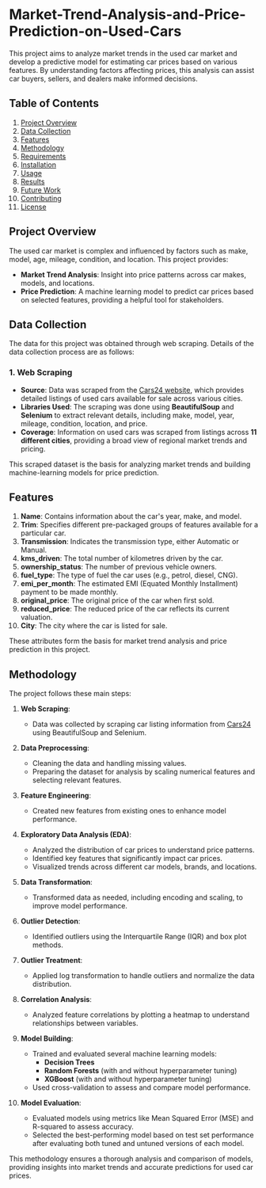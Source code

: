 # Market-Trend-Analysis-and-Price-Prediction-on-Used-Cars

This project aims to analyze market trends in the used car market and develop a predictive model for estimating car prices based on various features. By understanding factors affecting prices, this analysis can assist car buyers, sellers, and dealers make informed decisions.

## Table of Contents
1. [Project Overview](#project-overview)
2. [Data Collection](#data-collection)
3. [Features](#features)
4. [Methodology](#methodology)
5. [Requirements](#requirements)
6. [Installation](#installation)
7. [Usage](#usage)
8. [Results](#results)
9. [Future Work](#future-work)
10. [Contributing](#contributing)
11. [License](#license)

## Project Overview

The used car market is complex and influenced by factors such as make, model, age, mileage, condition, and location. This project provides:
- **Market Trend Analysis**: Insight into price patterns across car makes, models, and locations.
- **Price Prediction**: A machine learning model to predict car prices based on selected features, providing a helpful tool for stakeholders.
## Data Collection

The data for this project was obtained through web scraping. Details of the data collection process are as follows:

### 1. Web Scraping
- **Source**: Data was scraped from the [Cars24 website](https://www.cars24.com/), which provides detailed listings of used cars available for sale across various cities.
- **Libraries Used**: The scraping was done using **BeautifulSoup** and **Selenium** to extract relevant details, including make, model, year, mileage, condition, location, and price.
- **Coverage**: Information on used cars was scraped from listings across **11 different cities**, providing a broad view of regional market trends and pricing.

This scraped dataset is the basis for analyzing market trends and building machine-learning models for price prediction.

## Features

1. **Name**: Contains information about the car's year, make, and model.
2. **Trim**: Specifies different pre-packaged groups of features available for a particular car.
3. **Transmission**: Indicates the transmission type, either Automatic or Manual.
4. **kms_driven**: The total number of kilometres driven by the car.
5. **ownership_status**: The number of previous vehicle owners.
6. **fuel_type**: The type of fuel the car uses (e.g., petrol, diesel, CNG).
7. **emi_per_month**: The estimated EMI (Equated Monthly Installment) payment to be made monthly.
8. **original_price**: The original price of the car when first sold.
9. **reduced_price**: The reduced price of the car reflects its current valuation.
10. **City**: The city where the car is listed for sale.

These attributes form the basis for market trend analysis and price prediction in this project.

## Methodology

The project follows these main steps:

1. **Web Scraping**:
   - Data was collected by scraping car listing information from [Cars24](https://www.cars24.com/) using BeautifulSoup and Selenium.

2. **Data Preprocessing**:
   - Cleaning the data and handling missing values.
   - Preparing the dataset for analysis by scaling numerical features and selecting relevant features.

3. **Feature Engineering**:
   - Created new features from existing ones to enhance model performance.

4. **Exploratory Data Analysis (EDA)**:
   - Analyzed the distribution of car prices to understand price patterns.
   - Identified key features that significantly impact car prices.
   - Visualized trends across different car models, brands, and locations.

5. **Data Transformation**:
   - Transformed data as needed, including encoding and scaling, to improve model performance.

6. **Outlier Detection**:
   - Identified outliers using the Interquartile Range (IQR) and box plot methods.

7. **Outlier Treatment**:
   - Applied log transformation to handle outliers and normalize the data distribution.

8. **Correlation Analysis**:
   - Analyzed feature correlations by plotting a heatmap to understand relationships between variables.

9. **Model Building**:
   - Trained and evaluated several machine learning models:
     - **Decision Trees**
     - **Random Forests** (with and without hyperparameter tuning)
     - **XGBoost** (with and without hyperparameter tuning)
   - Used cross-validation to assess and compare model performance.

10. **Model Evaluation**:
    - Evaluated models using metrics like Mean Squared Error (MSE) and R-squared to assess accuracy.
    - Selected the best-performing model based on test set performance after evaluating both tuned and untuned versions of each model.

This methodology ensures a thorough analysis and comparison of models, providing insights into market trends and accurate predictions for used car prices.
  
